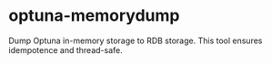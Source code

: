 # optuna-memorydump

Dump Optuna in-memory storage to RDB storage. This tool ensures idempotence and thread-safe.
